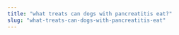```yaml
---
title: "what treats can dogs with pancreatitis eat?"
slug: "what-treats-can-dogs-with-pancreatitis-eat"
---
```



